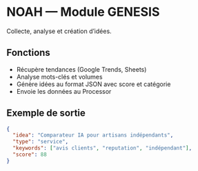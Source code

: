 # NOAH — Module GENESIS

Collecte, analyse et création d’idées.

## Fonctions
- Récupère tendances (Google Trends, Sheets)
- Analyse mots-clés et volumes
- Génère idées au format JSON avec score et catégorie
- Envoie les données au Processor

## Exemple de sortie
```json
{
  "idea": "Comparateur IA pour artisans indépendants",
  "type": "service",
  "keywords": ["avis clients", "reputation", "indépendant"],
  "score": 88
}

